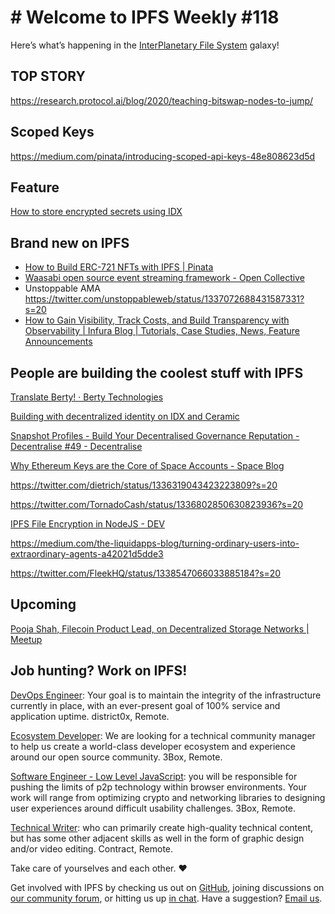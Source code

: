 # # Welcome to IPFS Weekly #118

Here’s what’s happening in the [InterPlanetary File System](https://ipfs.io/) galaxy!

## TOP STORY
https://research.protocol.ai/blog/2020/teaching-bitswap-nodes-to-jump/

## Scoped Keys
https://medium.com/pinata/introducing-scoped-api-keys-48e808623d5d

## Feature
[How to store encrypted secrets using IDX](https://blog.ceramic.network/how-to-store-encrypted-secrets-using-idx/)

## Brand new on IPFS
* [How to Build ERC-721 NFTs with IPFS | Pinata](https://medium.com/pinata/how-to-build-erc-721-nfts-with-ipfs-e76a21d8f914)
* [Waasabi open source event streaming framework - Open Collective](https://opencollective.com/waasabi)
* Unstoppable AMA https://twitter.com/unstoppableweb/status/1337072688431587331?s=20
* [How to Gain Visibility, Track Costs, and Build Transparency with Observability | Infura Blog | Tutorials, Case Studies, News, Feature Announcements](https://blog.infura.io/observability-for-developers-infura/)

## People are building the coolest stuff with IPFS
[Translate Berty! · Berty Technologies](https://berty.tech/blog/berty-translation/)

[Building with decentralized identity on IDX and Ceramic](https://blog.ceramic.network/building-with-decentralized-identity-on-idx-and-ceramic/)

[Snapshot Profiles - Build Your Decentralised Governance Reputation - Decentralise #49 - Decentralise](https://decentralise.substack.com/p/snapshot-profiles-build-your-decentralised)

[Why Ethereum Keys are the Core of Space Accounts - Space Blog](https://blog.space.storage/posts/why-ethereum-keys-are-the-core-of-space-accounts)

https://twitter.com/dietrich/status/1336319043423223809?s=20

https://twitter.com/TornadoCash/status/1336802850630823936?s=20

[IPFS File Encryption in NodeJS - DEV](https://dev.to/codr/ipfs-file-encryption-in-nodejs-1ijd)

https://medium.com/the-liquidapps-blog/turning-ordinary-users-into-extraordinary-agents-a42021d5dde3

https://twitter.com/FleekHQ/status/1338547066033885184?s=20

## Upcoming
[Pooja Shah, Filecoin Product Lead, on Decentralized Storage Networks | Meetup](https://www.meetup.com/ProtoSchool-Seattle-Learn-to-Make-the-Decentralized-Web/events/274586198/)


## Job hunting? Work on IPFS!
[DevOps Engineer](https://remoteok.io/remote-jobs/100451-remote-devops-engineer-district0x): Your goal is to maintain the integrity of the infrastructure currently in place, with an ever-present goal of 100% service and application uptime. district0x, Remote. 

[Ecosystem Developer](https://jobs.lever.co/3box/ec1093c5-ed31-483c-b1b3-49b07bd0bd2e): We are looking for a technical community manager to help us create a world-class developer ecosystem and experience around our open source community. 3Box, Remote.

[Software Engineer - Low Level JavaScript](https://jobs.lever.co/3box/95b18be5-f42b-4fe2-a51c-1908612f29c0): you will be responsible for pushing the limits of p2p technology within browser environments. Your work will range from optimizing crypto and networking libraries to designing user experiences around difficult usability challenges. 3Box, Remote.

[Technical Writer](https://authenticjobs.com/job/3006/textile-devops-or-sre/): who can primarily create high-quality technical content, but has some other adjacent skills as well in the form of graphic design and/or video editing. Contract, Remote.


Take care of yourselves and each other. ❤️

Get involved with IPFS by checking us out on [GitHub](https://github.com/ipfs), joining discussions on [our community forum](https://discuss.ipfs.io/), or hitting us up [in chat](https://riot.im/app/#/room/#ipfs:matrix.org). Have a suggestion? [Email us](mailto:newsletter@ipfs.io).
